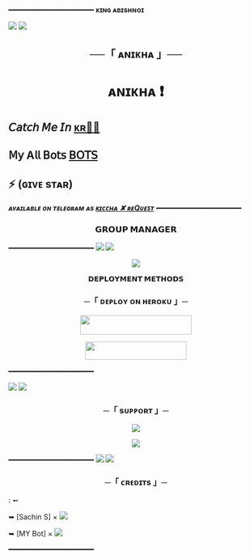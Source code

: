 ━━━━━━━━━━━━━━━━━━━━
**ᴋɪɴɢ ᴀʙɪsʜɴᴏɪ**

<img src="https://user-images.githubusercontent.com/73097560/115834477-dbab4500-a447-11eb-908a-139a6edaec5c.gif">
<img src="https://user-images.githubusercontent.com/73097560/115834477-dbab4500-a447-11eb-908a-139a6edaec5c.gif">


<h2 align="center">
    ──「 ᴀɴɪᴋʜᴀ 」──
</h2>


<h1 align="center"><b> ᴀɴɪᴋʜᴀ  ❗️</b></h1> 

##  𝘊𝘢𝘵𝘤𝘩 𝘔𝘦 𝘐𝘯 [ᴋʀ🏃‍♀️](https://t.me/KR_OTT_OFFICIAL)  

## 𝖬𝗒 A𝗅𝗅 𝖡𝗈𝗍𝗌  [𝖡𝖮𝖳𝖲](https://t.me/KR_anikha_bot)  

## ⚡ (ɢɪᴠᴇ sᴛᴀʀ)

_**ᴀᴠᴀɪʟᴀʙʟᴇ ᴏɴ ᴛᴇʟᴇɢʀᴀᴍ ᴀs [ᴋɪᴄᴄʜᴀ ✘ ʀᴇQᴜᴇꜱᴛ](https://t.me/Kiccharequest)**_
━━━━━━━━━━━━━━━━━━━━
<h3 align="center"> 
    𝗚𝗥𝗢𝗨𝗣  𝗠𝗔𝗡𝗔𝗚𝗘𝗥    
</h3>

━━━━━━━━━━━━━━━━━━━━
<img src="https://user-images.githubusercontent.com/73097560/115834477-dbab4500-a447-11eb-908a-139a6edaec5c.gif">
<img src="https://user-images.githubusercontent.com/73097560/115834477-dbab4500-a447-11eb-908a-139a6edaec5c.gif">

<p align="center">
  <img src="https://te.legra.ph/file/c93c4b551723cce5ae489.jpg">
</p>

<p align="center">
<b>𝗗𝗘𝗣𝗟𝗢𝗬𝗠𝗘𝗡𝗧 𝗠𝗘𝗧𝗛𝗢𝗗𝗦</b>
</p>

<h3 align="center">
    ─「 ᴅᴇᴩʟᴏʏ ᴏɴ ʜᴇʀᴏᴋᴜ 」─
</h3>

<p align="center"><a href="https://dashboard.heroku.com/new?template=https://github.com/sachin9742s/Anikha"> <img src="https://img.shields.io/badge/Deploy%20On%20Heroku-black?style=for-the-badge&logo=heroku" width="220" height="38.45"/></a></p>

<p align="center"><a href="https://heroku-deployer.herokuapp.com"> <img src="https://img.shields.io/badge/Redirect%20To%20Heroku-black?style=for-the-badge&logo=heroku" width="200" height="35.45"/></a></p>


━━━━━━━━━━━━━━━━━━━━

<img src="https://user-images.githubusercontent.com/73097560/115834477-dbab4500-a447-11eb-908a-139a6edaec5c.gif">
<img src="https://user-images.githubusercontent.com/73097560/115834477-dbab4500-a447-11eb-908a-139a6edaec5c.gif">


<h3 align="center">
    ─「 sᴜᴩᴩᴏʀᴛ 」─
</h3>

<p align="center">
<a href="https://telegram.me/Kiccharequest"><img src="https://img.shields.io/badge/-Support%20Group-blue.svg?style=for-the-badge&logo=Telegram"></a>
</p>
<p align="center">
<a href="https://telegram.me/sachin_official_admin"><img src="https://img.shields.io/badge/Sachin S%20-blue.svg?style=for-the-badge&logo=Telegram"></a>
</p>

━━━━━━━━━━━━━━━━━━━━
<img src="https://user-images.githubusercontent.com/73097560/115834477-dbab4500-a447-11eb-908a-139a6edaec5c.gif">
<img src="https://user-images.githubusercontent.com/73097560/115834477-dbab4500-a447-11eb-908a-139a6edaec5c.gif">


<h3 align="center">
    ─「 ᴄʀᴇᴅɪᴛs 」─
</h3>
 : ➻

➥ [Sachin S] × <a href="https://github.com/sachin9742s" alt="Sachin S"> <img src="https://img.shields.io/badge/Sachin 🇮🇳 【𝙾𝙵𝙵𝙻𝙸𝙽𝙴】-90302f?logo=github" /></a>  

➥ [MY Bot] × <a href="https://t.me/KR_anikha_bot" alt="Anikha"> <img src="https://img.shields.io/badge/Bot-90302f?logo=github" /></a>  


━━━━━━━━━━━━━━━━━━━━
